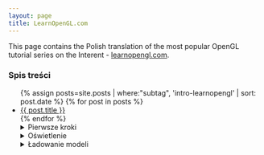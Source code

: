 ```yaml
---
layout: page
title: LearnOpenGL.com
---
```


This page contains the Polish translation of the most popular OpenGL tutorial series on the Interent - [learnopengl.com](http://learnopengl.com).

### Spis treści

<ul>
{% assign posts=site.posts | where:"subtag", 'intro-learnopengl' | sort: post.date %}
{% for post in posts %}
  <li><a href="{{ post.url }}">{{ post.title }}</a></li>
{% endfor %}  


<details>
  <summary>Pierwsze kroki</summary>
  <ul>
  {% assign posts=site.posts | where:"subtag", 'pierwsze-kroki' | sort: post.date %}
  {% for post in posts %}
    <li><a href="{{ post.url }}">{{ post.title }}</a></li>
  {% endfor %}
  </ul>
</details>

<details>
  <summary>Oświetlenie</summary>
  <ul>
  {% assign posts=site.posts | where:"subtag", 'oswietlenie' | sort: post.date %}
  {% for post in posts %}
    <li><a href="{{ post.url }}">{{ post.title }}</a></li>
  {% endfor %}
  </ul>
</details>

<details>
  <summary>Ładowanie modeli</summary>
  <ul>
  {% assign posts=site.posts | where:"subtag", 'ladowanie-modeli' | sort: post.date %}
  {% for post in posts %}
    <li><a href="{{ post.url }}">{{ post.title }}</a></li>
  {% endfor %}
  </ul>
</details>
</ul>